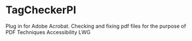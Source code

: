 # TagCheckerPI
Plug in for Adobe Acrobat. Checking and fixing pdf files for the purpose of PDF Techniques Accessibility LWG 
